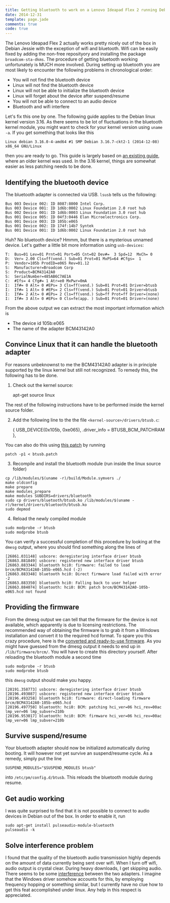 ```yaml
---
title: Getting bluetooth to work on a Lenovo Ideapad Flex 2 running Debian Jessie
date: 2014-12-31
template: page.jade
comments: true
code: true
---
```


The Lenovo Ideapad Flex 2 actually works pretty nicely out of the box in Debian Jessie with the exception of wifi and bluetooth.
Wifi can be easily fixed by adding the non-free reposityory and installing the package ``broadcom-sta-dkms``.
The procedure of getting bluetooth working unfortunately is MUCH more involved.
During setting up bluetooth you are most likely to encounter the following problems in chronological order:

* You will not find the bluetooth device
* Linux will not find the bluetooth device
* Linux will not be able to initialize the bluetooth device
* Linux will forget about the device after suspend/resume
* You will not be able to connect to an audio device
* Bluetooth and wifi interfere

Let's fix this one by one.
The following guide applies to the Debian linux kernel version 3.16.
As there seems to be lot of fluctuations in the bluetooth kernel module,
you might want to check for your kernel version using ``uname -a``.
If you get something that looks like this

```
Linux debian 3.16.0-4-amd64 #1 SMP Debian 3.16.7-ckt2-1 (2014-12-08) x86_64 GNU/Linux
```

then you are ready to go.
This guide is largely based on [an existing guide][1], where an older kernel was used.
In the 3.16 kernel, things are somewhat easier as less patching needs to be done.

## Identifying the bluetooth device

The bluetooth adapter is connected via USB. ``lsusb`` tells us the following:

```
Bus 003 Device 002: ID 8087:8000 Intel Corp. 
Bus 003 Device 001: ID 1d6b:0002 Linux Foundation 2.0 root hub
Bus 002 Device 001: ID 1d6b:0003 Linux Foundation 3.0 root hub
Bus 001 Device 005: ID 04f3:0446 Elan Microelectronics Corp. 
Bus 001 Device 003: ID 105b:e065  
Bus 001 Device 002: ID 174f:14b7 Syntek 
Bus 001 Device 001: ID 1d6b:0002 Linux Foundation 2.0 root hub
```

Huh? No bluetooth device? Hmmm, but there is a mysterious unnamed device.
Let's gather a little bit more information using ``usb-devices``:

```
T:  Bus=01 Lev=01 Prnt=01 Port=05 Cnt=02 Dev#=  3 Spd=12  MxCh= 0
D:  Ver= 2.00 Cls=ff(vend.) Sub=01 Prot=01 MxPS=64 #Cfgs=  1
P:  Vendor=105b ProdID=e065 Rev=01.12
S:  Manufacturer=Broadcom Corp
S:  Product=BCM43142A0
S:  SerialNumber=485AB6C7AE1A
C:  #Ifs= 4 Cfg#= 1 Atr=e0 MxPwr=0mA
I:  If#= 0 Alt= 0 #EPs= 3 Cls=ff(vend.) Sub=01 Prot=01 Driver=btusb
I:  If#= 1 Alt= 0 #EPs= 2 Cls=ff(vend.) Sub=01 Prot=01 Driver=btusb
I:  If#= 2 Alt= 0 #EPs= 2 Cls=ff(vend.) Sub=ff Prot=ff Driver=(none)
I:  If#= 3 Alt= 0 #EPs= 0 Cls=fe(app. ) Sub=01 Prot=01 Driver=(none)
```

From the above output we can extract the most important information which is

* The device id 105b:e065
* The name of the adapter BCM43142A0

## Convince Linux that it can handle the bluetooth adapter

For reasons unbeknownst to me the BCM43142A0 adapter is in principle supported by the linux kernel
but still not recognized.
To remedy this, the following has to be done.

1) Check out the kernel source:

    apt-get source linux

The rest of the following instructions have to be performed inside the kernel source folder.

2) Add the following line to the the file ``<kernel-source>/drivers/btusb.c``:

    { USB_DEVICE(0x105b, 0xe065), .driver_info = BTUSB_BCM_PATCHRAM },

You can also do this using [this patch](btusb.patch) by running

```
patch -p1 < btusb.patch
```

3) Recompile and install the bluetooth module (run inside the linux source folder)

```
cp /lib/modules/$(uname -r)/build/Module.symvers ./
make oldconfig
make prepare
make modules_prepare
make modules SUBDIRS=drivers/bluetooth
sudo cp drivers/bluetooth/btusb.ko /lib/modules/$(uname -r)/kernel/drivers/bluetooth/btusb.ko
sudo depmod
```

4) Reload the newly compiled module

```
sudo modprobe -r btusb
sudo modprobe btusb
```

You can verify a successful completion of this procedure by looking at the ``dmesg`` output,
where you should find something along the lines of

```
[26861.031148] usbcore: deregistering interface driver btusb
[26863.881849] usbcore: registered new interface driver btusb
[26863.883344] bluetooth hci0: firmware: failed to load brcm/BCM43142A0-105b-e065.hcd (-2)
[26863.883348] bluetooth hci0: Direct firmware load failed with error -2
[26863.883350] bluetooth hci0: Falling back to user helper
[26863.884074] bluetooth: hci0: BCM: patch brcm/BCM43142A0-105b-e065.hcd not found
```

## Providing the firmware
From the dmesg output we can tell that the firmware for the device is not available,
which apparently is due to licensing restrictions.
The recommended way of obtaining the firmware is to grab it from a Windows installation
and convert it to the required hcd format.
To spare you this crazy procedure, here is the [converted and ready-to-use firmware](BCM43142A0-105b-e065.hcd).
As you might have guessed from the dmesg output it needs to end up in ``/lib/firmware/brcm/``.
You will have to create this directory yourself.
After reloading the bluetooth module a second time

```
sudo modprobe -r btusb
sudo modprobe btusb
```

this ``dmesg`` output should make you happy.

```
[28191.358773] usbcore: deregistering interface driver btusb
[28196.493087] usbcore: registered new interface driver btusb
[28196.493258] bluetooth hci0: firmware: direct-loading firmware brcm/BCM43142A0-105b-e065.hcd
[28196.497750] bluetooth: hci0: BCM: patching hci_ver=06 hci_rev=00ac lmp_ver=06 lmp_subver=210b
[28196.953017] bluetooth: hci0: BCM: firmware hci_ver=06 hci_rev=00ac lmp_ver=06 lmp_subver=210b
```

## Survive suspend/resume

Your bluetooth adapter should now be initialized automatically during booting.
It will however not yet survive an suspend/resume cycle.
As a remedy, simply put the line

```
SUSPEND_MODULES="$SUSPEND_MODULES btusb"
```

into ``/etc/pm/config.d/btusb``.
This reloads the bluetooth module during resume.

## Get audio working

I was quite surprised to find that it is not possible to connect to audio devices in Debian out of the box.
In order to enable it, run

```
sudo apt-get install pulseaudio-module-bluetooth
pulseaudio -k
```

## Solve interference problem

I found that the quality of the bluetooth audio transmission highly depends
on the amount of data currently being sent over wifi.
When I turn off wifi, audio output is crystal clear.
During heavy downloads, I get skipping audio.
There seems to be some [interference][2] between the two adapters.
I imagine that the Windows driver somehow accounts for this,
by employing frequency hopping or something similar,
but I currently have no clue how to get this feat accomplished under linux.
Any help in this respect is appreciated.

[1]: http://dhanar10.blogspot.co.at/2014/05/bcm43142-bluetooth-getting-it-to-work.html
[2]: http://en.wikipedia.org/wiki/Electromagnetic_interference_at_2.4_GHz#Bluetooth

